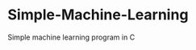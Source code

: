 
<!-- Copyright (c) 2023 Mihai Zegheru -->
<!-- All rights reserved. -->

# Simple-Machine-Learning
Simple machine learning program in C
